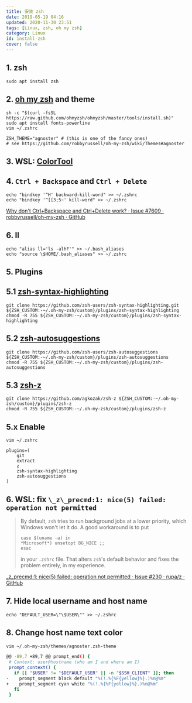 ```yaml
---
title: 安装 zsh
date: 2019-05-19 04:16
updated: 2020-11-30 23:51
tags: [Linux, zsh, oh my zsh]
category: Linux
id: install-zsh
cover: false
---
```


## 1. zsh

``` shell
sudo apt install zsh
```

## 2. [oh my zsh](https://github.com/robbyrussell/oh-my-zsh) and theme

``` shell
sh -c "$(curl -fsSL https://raw.github.com/ohmyzsh/ohmyzsh/master/tools/install.sh)"
sudo apt install fonts-powerline
vim ~/.zshrc
```

``` shell
ZSH_THEME="agnoster" # (this is one of the fancy ones)
# see https://github.com/robbyrussell/oh-my-zsh/wiki/Themes#agnoster
```

## 3. WSL: [ColorTool](https://github.com/Microsoft/Terminal/tree/master/src/tools/ColorTool)

## 4. `Ctrl + Backspace` and `Ctrl + Delete`

``` shell
echo "bindkey '^H' backward-kill-word" >> ~/.zshrc
echo "bindkey '^[[3;5~' kill-word" >> ~/.zshrc
```

[Why don't Ctrl+Backspace and Ctrl+Delete work? · Issue #7609 · robbyrussell/oh-my-zsh · GitHub](https://github.com/robbyrussell/oh-my-zsh/issues/7609)

## 6. ll
``` shell
echo "alias ll='ls -alhF'" >> ~/.bash_aliases
echo "source \$HOME/.bash_aliases" >> ~/.zshrc
```

## 5. Plugins

## 5.1 [zsh-syntax-highlighting](https://github.com/zsh-users/zsh-syntax-highlighting/blob/master/INSTALL.md)

``` shell
git clone https://github.com/zsh-users/zsh-syntax-highlighting.git ${ZSH_CUSTOM:-~/.oh-my-zsh/custom}/plugins/zsh-syntax-highlighting
chmod -R 755 ${ZSH_CUSTOM:-~/.oh-my-zsh/custom}/plugins/zsh-syntax-highlighting
```

## 5.2 [zsh-autosuggestions](https://github.com/zsh-users/zsh-autosuggestions/blob/master/INSTALL.md)

``` shell
git clone https://github.com/zsh-users/zsh-autosuggestions ${ZSH_CUSTOM:-~/.oh-my-zsh/custom}/plugins/zsh-autosuggestions
chmod -R 755 ${ZSH_CUSTOM:-~/.oh-my-zsh/custom}/plugins/zsh-autosuggestions
```

## 5.3 [zsh-z](https://github.com/agkozak/zsh-z#installation)

``` shell
git clone https://github.com/agkozak/zsh-z ${ZSH_CUSTOM:-~/.oh-my-zsh/custom}/plugins/zsh-z
chmod -R 755 ${ZSH_CUSTOM:-~/.oh-my-zsh/custom}/plugins/zsh-z
```

## 5.x Enable

``` shell
vim ~/.zshrc
```

```
plugins=(
	git
	extract
	z
	zsh-syntax-highlighting
	zsh-autosuggestions
)
```

## 6. WSL: fix `\_z\_precmd:1: nice(5) failed: operation not permitted`

> By default, `zsh` tries to run background jobs at a lower priority, which Windows won't let it do. A good workaround is to put
>
> ```
> case $(uname -a) in
> *Microsoft*) unsetopt BG_NICE ;;
> esac
> ```
>
> in your `.zshrc` file. That alters `zsh`'s default behavior and fixes the problem entirely, in my experience.

[_z_precmd:1: nice(5) failed: operation not permitted · Issue #230 · rupa/z · GitHub](https://github.com/rupa/z/issues/230)

## 7. Hide local username and host name

``` shell
echo "DEFAULT_USER=\"\$USER\"" >> ~/.zshrc
```

## 8. Change  host name text color

``` bash
vim ~/.oh-my-zsh/themes/agnoster.zsh-theme
```

``` bash
@@ -89,7 +89,7 @@ prompt_end() {
 # Context: user@hostname (who am I and where am I)
 prompt_context() {
   if [[ "$USER" != "$DEFAULT_USER" || -n "$SSH_CLIENT" ]]; then
-    prompt_segment black default "%(!.%{%F{yellow}%}.)%n@%m"
+    prompt_segment cyan white "%(!.%{%F{yellow}%}.)%n@%m"
   fi
 }
```

